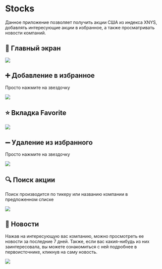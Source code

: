 # Stocks

Данное приложение позволяет получить акции США из индекса XNYS, добавлять интересующие акции в избранное, а также просматривать новости компаний.

## 📱 Главный экран

![](https://github.com/G4S-LA/pictures/blob/master/Stocks/AllStocks.jpg)

## :heavy_plus_sign: Добавление в избранное

Просто нажмите на звездочку

![](https://github.com/G4S-LA/pictures/blob/master/Stocks/AddToFavorite.jpg)

## :star: Вкладка Favorite

![](https://github.com/G4S-LA/pictures/blob/master/Stocks/Favorite.jpg)

## :heavy_minus_sign: Удаление из избранного

Просто нажмите на звездочку

![](https://github.com/G4S-LA/pictures/blob/master/Stocks/RemoveFromFavorite.jpg)

## :mag: Поиск акции

Поиск производится по тикеру или названию компании в предложенном списке

![](https://github.com/G4S-LA/pictures/blob/master/Stocks/Search.jpg)

## :newspaper: Новости

Нажав на интересующую вас компанию, можно просмотреть ее новости за последние 7 дней. Также, если вас какия-нибудь из них заинтересовала, вы можете ознакомиться с ней подробнее в первоисточнике, кликнув на саму новость.

![](https://github.com/G4S-LA/pictures/blob/master/Stocks/News.jpg)

